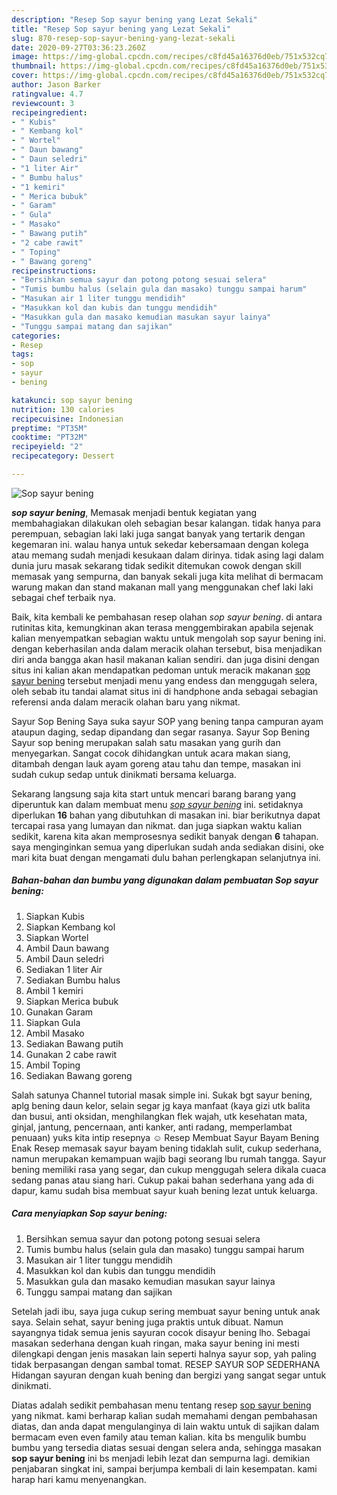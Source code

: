 ```yaml
---
description: "Resep Sop sayur bening yang Lezat Sekali"
title: "Resep Sop sayur bening yang Lezat Sekali"
slug: 870-resep-sop-sayur-bening-yang-lezat-sekali
date: 2020-09-27T03:36:23.260Z
image: https://img-global.cpcdn.com/recipes/c8fd45a16376d0eb/751x532cq70/sop-sayur-bening-foto-resep-utama.jpg
thumbnail: https://img-global.cpcdn.com/recipes/c8fd45a16376d0eb/751x532cq70/sop-sayur-bening-foto-resep-utama.jpg
cover: https://img-global.cpcdn.com/recipes/c8fd45a16376d0eb/751x532cq70/sop-sayur-bening-foto-resep-utama.jpg
author: Jason Barker
ratingvalue: 4.7
reviewcount: 3
recipeingredient:
- " Kubis"
- " Kembang kol"
- " Wortel"
- " Daun bawang"
- " Daun seledri"
- "1 liter Air"
- " Bumbu halus"
- "1 kemiri"
- " Merica bubuk"
- " Garam"
- " Gula"
- " Masako"
- " Bawang putih"
- "2 cabe rawit"
- " Toping"
- " Bawang goreng"
recipeinstructions:
- "Bersihkan semua sayur dan potong potong sesuai selera"
- "Tumis bumbu halus (selain gula dan masako) tunggu sampai harum"
- "Masukan air 1 liter tunggu mendidih"
- "Masukkan kol dan kubis dan tunggu mendidih"
- "Masukkan gula dan masako kemudian masukan sayur lainya"
- "Tunggu sampai matang dan sajikan"
categories:
- Resep
tags:
- sop
- sayur
- bening

katakunci: sop sayur bening 
nutrition: 130 calories
recipecuisine: Indonesian
preptime: "PT35M"
cooktime: "PT32M"
recipeyield: "2"
recipecategory: Dessert

---
```



![Sop sayur bening](https://img-global.cpcdn.com/recipes/c8fd45a16376d0eb/751x532cq70/sop-sayur-bening-foto-resep-utama.jpg)

<b><i>sop sayur bening</i></b>, Memasak menjadi bentuk kegiatan yang membahagiakan dilakukan oleh sebagian besar kalangan. tidak hanya para perempuan, sebagian laki laki juga sangat banyak yang tertarik dengan kegemaran ini. walau hanya untuk sekedar kebersamaan dengan kolega atau memang sudah menjadi kesukaan dalam dirinya. tidak asing lagi dalam dunia juru masak sekarang tidak sedikit ditemukan cowok dengan skill memasak yang sempurna, dan banyak sekali juga kita melihat di bermacam warung makan dan stand makanan mall yang menggunakan chef laki laki sebagai chef terbaik nya.

Baik, kita kembali ke pembahasan resep olahan <i>sop sayur bening</i>. di antara rutinitas kita, kemungkinan akan terasa menggembirakan apabila sejenak kalian menyempatkan sebagian waktu untuk mengolah sop sayur bening ini. dengan keberhasilan anda dalam meracik olahan tersebut, bisa menjadikan diri anda bangga akan hasil makanan kalian sendiri. dan juga disini dengan situs ini kalian akan mendapatkan pedoman untuk meracik makanan <u>sop sayur bening</u> tersebut menjadi menu yang endess dan menggugah selera, oleh sebab itu tandai alamat situs ini di handphone anda sebagai sebagian referensi anda dalam meracik olahan baru yang nikmat.

Sayur Sop Bening Saya suka sayur SOP yang bening tanpa campuran ayam ataupun daging, sedap dipandang dan segar rasanya. Sayur Sop Bening Sayur sop bening merupakan salah satu masakan yang gurih dan menyegarkan. Sangat cocok dihidangkan untuk acara makan siang, ditambah dengan lauk ayam goreng atau tahu dan tempe, masakan ini sudah cukup sedap untuk dinikmati bersama keluarga.


Sekarang langsung saja kita start untuk mencari barang barang yang diperuntuk kan dalam membuat menu <u><i>sop sayur bening</i></u> ini. setidaknya diperlukan <b>16</b> bahan yang dibutuhkan di masakan ini. biar berikutnya dapat tercapai rasa yang lumayan dan nikmat. dan juga siapkan waktu kalian sedikit, karena kita akan memprosesnya sedikit banyak dengan <b>6</b> tahapan. saya menginginkan semua yang diperlukan sudah anda sediakan disini, oke mari kita buat dengan mengamati dulu bahan perlengkapan selanjutnya ini.

<!--inarticleads1-->

##### Bahan-bahan dan bumbu yang digunakan dalam pembuatan Sop sayur bening:

1. Siapkan  Kubis
1. Siapkan  Kembang kol
1. Siapkan  Wortel
1. Ambil  Daun bawang
1. Ambil  Daun seledri
1. Sediakan 1 liter Air
1. Sediakan  Bumbu halus
1. Ambil 1 kemiri
1. Siapkan  Merica bubuk
1. Gunakan  Garam
1. Siapkan  Gula
1. Ambil  Masako
1. Sediakan  Bawang putih
1. Gunakan 2 cabe rawit
1. Ambil  Toping
1. Sediakan  Bawang goreng


Salah satunya Channel tutorial masak simple ini. Sukak bgt sayur bening, aplg bening daun kelor, selain segar jg kaya manfaat (kaya gizi utk balita dan busui, anti oksidan, menghilangkan flek wajah, utk kesehatan mata, ginjal, jantung, pencernaan, anti kanker, anti radang, memperlambat penuaan) yuks kita intip resepnya ☺️ Resep Membuat Sayur Bayam Bening Enak Resep memasak sayur bayam bening tidaklah sulit, cukup sederhana, namun merupakan kemampuan wajib bagi seorang Ibu rumah tangga. Sayur bening memiliki rasa yang segar, dan cukup menggugah selera dikala cuaca sedang panas atau siang hari. Cukup pakai bahan sederhana yang ada di dapur, kamu sudah bisa membuat sayur kuah bening lezat untuk keluarga. 

<!--inarticleads2-->

##### Cara menyiapkan Sop sayur bening:

1. Bersihkan semua sayur dan potong potong sesuai selera
1. Tumis bumbu halus (selain gula dan masako) tunggu sampai harum
1. Masukan air 1 liter tunggu mendidih
1. Masukkan kol dan kubis dan tunggu mendidih
1. Masukkan gula dan masako kemudian masukan sayur lainya
1. Tunggu sampai matang dan sajikan


Setelah jadi ibu, saya juga cukup sering membuat sayur bening untuk anak saya. Selain sehat, sayur bening juga praktis untuk dibuat. Namun sayangnya tidak semua jenis sayuran cocok disayur bening lho. Sebagai masakan sederhana dengan kuah ringan, maka sayur bening ini mesti dilengkapi dengan jenis masakan lain seperti halnya sayur sop, yah paling tidak berpasangan dengan sambal tomat. RESEP SAYUR SOP SEDERHANA Hidangan sayuran dengan kuah bening dan bergizi yang sangat segar untuk dinikmati. 

Diatas adalah sedikit pembahasan menu tentang resep <u>sop sayur bening</u> yang nikmat. kami berharap kalian sudah memahami dengan pembahasan diatas, dan anda dapat mengulanginya di lain waktu untuk di sajikan dalam bermacam even even family atau teman kalian. kita bs mengulik bumbu bumbu yang tersedia diatas sesuai dengan selera anda, sehingga masakan <b>sop sayur bening</b> ini bs menjadi lebih lezat dan sempurna lagi. demikian penjabaran singkat ini, sampai berjumpa kembali di lain kesempatan. kami harap hari kamu menyenangkan.
